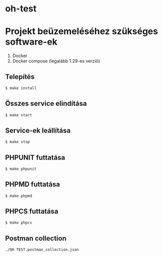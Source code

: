 # oh-test

# Projekt beüzemeléséhez szükséges software-ek
1. Docker
2. Docker compose (legalább 1.29-es verzió)


## Telepítés
```bash
$ make install
```

## Összes service elindítása
```bash
$ make start
```

## Service-ek leállítása
```bash
$ make stop
```

## PHPUNIT futtatása
```bash
$ make phpunit
```

## PHPMD futtatása
```bash
$ make phpmd
```

## PHPCS futtatása
```bash
$ make phpcs
```

## Postman collection
```
./OH TEST.postman_collection.json
```
